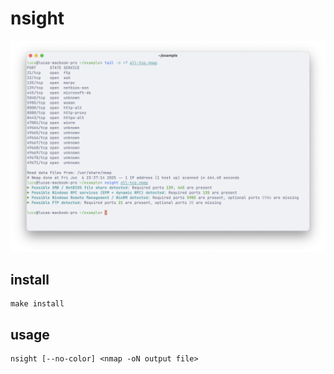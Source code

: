 # nsight
!["a terminal window prints an nmap output file showing many ports open. then, it runs nsight against the same file, and a list of services that might be running across multiple ports (multiple-port services are not reported by nmap) are displayed in the terminal."](img/example.png)

## install
```
make install
```

## usage
```
nsight [--no-color] <nmap -oN output file>
```